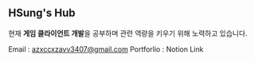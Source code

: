 ## HSung's Hub


현재 **게임 클라이언트 개발**을 공부하며 관련 역량을 키우기 위해 노력하고 있습니다.

Email : azxccxzavv3407@gmail.com
Portforlio : <a src="https://dented-ray-2af.notion.site/11fafdae07fa8006bf68d29d8e1cf98b?pvs=4">Notion Link</a>
